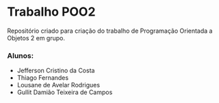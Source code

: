 # Trabalho POO2

Repositório criado para criação do trabalho de Programação Orientada a Objetos 2 em grupo.

### Alunos:
- Jefferson Cristino da Costa
- Thiago Fernandes 
- Lousane de Avelar Rodrigues 
- Gullit Damião Teixeira de Campos
  
